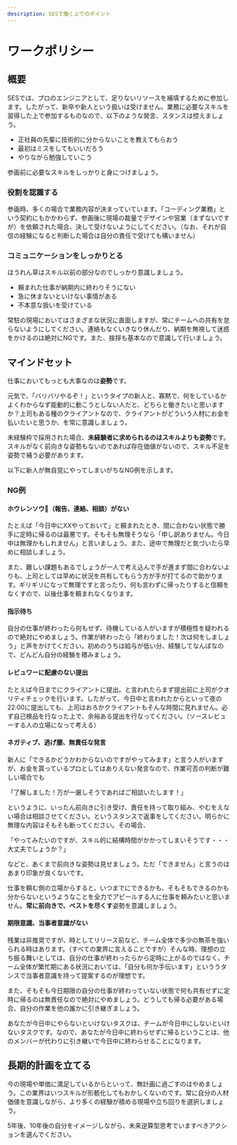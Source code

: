 ```yaml
---
description: SESで働く上でのポイント
---
```


# ワークポリシー

## 概要

SESでは、プロのエンジニアとして、足りないリソースを補填するために参加します。したがって、新卒や新人という扱いは受けません。業務に必要なスキルを習得した上で参加するものなので、以下のような発言、スタンスは控えましょう。

* 正社員の先輩に技術的に分からないことを教えてもらおう
* 最初はミスをしてもいいだろう
* やりながら勉強していこう

参画前に必要なスキルをしっかりと身につけましょう。

### 役割を認識する

参画時、多くの場合で業務内容が決まっていています。「コーディング業務」という契約にもかかわらず、参画後に現場の裁量でデザインや営業（まずないですが）を依頼された場合、決して受けないようにしてください。（なお、それが自信の経験になると判断した場合は自分の責任で受けても構いません）

### コミュニケーションをしっかりとる

ほうれん草はスキル以前の部分なのでしっかり意識しましょう。

* 頼まれた仕事が納期内に終わりそうにない
* 急に休まないといけない事情がある
* 不本意な扱いを受けている

常駐の現場においてはさまざまな状況に直面しますが、常にチームへの共有を怠らないようにしてください。連絡もなくいきなり休んだり、納期を無視して迷惑をかけるのは絶対にNGです。また、挨拶も基本なので意識して行いましょう。

## マインドセット

仕事においてもっとも大事なのは**姿勢**です。

元気で、「バリバリやるぞ！」というタイプの新人と、寡黙で、何をしているかよくわからなず能動的に動こうとしない人だと、どちらと働きたいと思いますか？上司もある種のクライアントなので、クライアントがどういう人材にお金を払いたいと思うか、を常に意識しましょう。

未経験枠で採用された場合、**未経験者に求められるのはスキルよりも姿勢**です。スキルがなく前向きな姿勢もないのであれば存在価値がないので、スキル不足を姿勢で補う必要があります。

以下に新人が無自覚にやってしまいがちなNG例を示します。

### NG例

#### ホウレンソウ（報告、連絡、相談）がない

たとえば「今日中にXXやっておいて」と頼まれたとき、間に合わない状態で勝手に定時に帰るのは最悪です。そもそも無理そうなら「申し訳ありません。今日中は無理かもしれません」と言いましょう。また、途中で無理だと気づいたら早めに相談しましょう。

また、難しい課題もあるでしょうが一人で考え込んで手が進まず間に合わないよりも、上司としては早めに状況を共有してもらう方が手が打てるので助かります。ギリギリになって無理ですと言ったり、何も言わずに帰ったりすると信頼をなくすので、以後仕事を頼まれなくなります。

#### 指示待ち

自分の仕事が終わったら何もせず、待機している人がいますが積極性を疑われるので絶対にやめましょう。作業が終わったら「終わりました！次は何をしましょう」と声をかけてください。初めのうちは給与が低い分、経験してなんぼなので、どんどん自分の経験を積みましょう。

#### レビュワーに配慮のない提出

たとえば今日までにクライアントに提出。と言われたらまず提出前に上司がクオリティチェックを行います。したがって、今日中と言われたからといって夜の22:00に提出しても、上司はおろかクライアントもそんな時間に見れません。必ず自己検品を行なった上で、余裕ある提出を行なってください。（ソースレビューする人の立場になって考える）

#### ネガティブ、逃げ腰、無責任な発言

新人に「できるかどうかわからないのですがやってみます」と言う人がいますが、お金を貰っているプロとしてはありえない発言なので、作業可否の判断が難しい場合でも

「了解しました！万が一厳しそうであればご相談いたします！」

というように、いったん前向きに引き受け、責任を持って取り組み、やむをえない場合は相談させてください。というスタンスで返事をしてください。明らかに無理な内容はそもそも断ってください。その場合、

「やってみたいのですが、スキル的に結構時間がかかってしまいそうです・・・大丈夫でしょうか？」

などと、あくまで前向きな姿勢は見せましょう。ただ「できません」と言うのはあまり印象が良くないです。

仕事を頼む側の立場からすると、いつまでにできるかも、そもそもできるのかも分からないというようなことを全力でアピールする人に仕事を頼みたいと思いません。**常に前向きで、ベストを尽くす**姿勢を意識しましょう。

#### 期限意識、当事者意識がない

残業は非推奨ですが、時としてリリース前など、チーム全体で多少の無茶を強いられる時はあります。（すべての業界に言えることですが）そんな時、理想の立ち振る舞いとしては、自分の仕事が終わったらから定時に上がるのではなく、チーム全体が繁忙期にある状況においては、「自分も何か手伝います」といううタンスで当事者意識を持って提案するのが理想です。

また、そもそも今日期限の自分の仕事が終わっていない状態で何も共有せずに定時に帰るのは無責任なので絶対にやめましょう。どうしても帰る必要がある場合、自分の作業を他の誰かに引き継ぎましょう。

あなたが今日中にやらないといけないタスクは、チームが今日中にしないといけないタスクです。なので、あなたが今日中に終わらせずに帰るということは、他のメンバーが代わりに引き継いで今日中に終わらせることになります。

## 長期的計画を立てる

今の現場や単価に満足しているからといって、無計画に過ごすのはやめましょう。この業界はいつスキルが形骸化してもおかしくないのです。常に自分の人材価値を意識しながら、より多くの経験が積める現場や立ち回りを選択しましょう。

5年後、10年後の自分をイメージしながら、未来逆算型思考でいますべきアクションを選んでください。